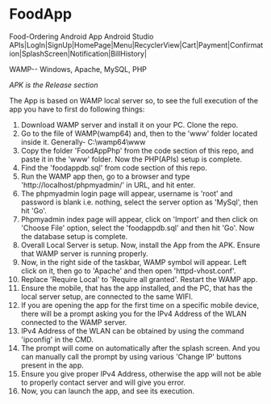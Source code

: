 # FoodApp
Food-Ordering Android App
Android Studio
APIs|LogIn|SignUp|HomePage|Menu|RecyclerView|Cart|Payment|Confirmation|SplashScreen|Notification|BillHistory|

WAMP-- Windows, Apache, MySQL, PHP

*APK is the Release section*

The App is based on WAMP local server so, to see the full execution of the app you have to first do following things:
1. Download WAMP server and install it on your PC. Clone the repo.
2. Go to the file of WAMP(wamp64) and, then to the 'www' folder located inside it. Generally- C:\wamp64\www
3. Copy the folder 'FoodAppPhp' from the code section of this repo, and paste it in the 'www' folder. Now the PHP(APIs) setup is complete.
4. Find the 'foodappdb.sql' from code section of this repo.
5. Run the WAMP app then, go to a browser and type 'http://localhost/phpmyadmin/' in URL, and hit enter.
6. The phpmyadmin login page will appear, username is 'root' and password is blank i.e. nothing, select the server option as 'MySql', then hit 'Go'.
7. Phpmyadmin index page will appear, click on 'Import' and then click on 'Choose File' option, select the 'foodappdb.sql' and then hit 'Go'. Now the database setup is complete.
8. Overall Local Server is setup. Now, install the App from the APK. Ensure that WAMP server is running properly.
9. Now, in the right side of the taskbar, WAMP symbol will appear. Left click on it, then go to 'Apache' and then open 'httpd-vhost.conf'.
10. Replace 'Require Local' to 'Require all granted'. Restart the WAMP app.
11. Ensure the mobile, that has the app installed, and the PC, that has the local server setup, are connected to the same WIFI.
12. If you are opening the app for the first time on a specific mobile device, there will be a prompt asking you for the IPv4 Address of the WLAN connected to the WAMP server.
13. IPv4 Address of the WLAN can be obtained by using the command 'ipconfig' in the CMD.
14. The prompt will come on automatically after the splash screen. And you can manually call the prompt by using various 'Change IP' buttons present in the app.
15. Ensure you give proper IPv4 Address, otherwise the app will not be able to properly contact server and will give you error.
16. Now, you can launch the app, and see its execution.
